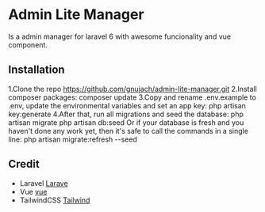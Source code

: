 # Admin Lite Manager
Is a admin manager  for laravel 6 with awesome funcionality and vue component.
## Installation
1.Clone the repo
    https://github.com/gnujach/admin-lite-manager.git
2.Install composer packages:
    composer update
3.Copy and rename .env.example to .env, update the environmental variables and set an app key:
    php artisan key:generate
4.After that, run all migrations and seed the database:
    php artisan migrate
    php artisan db:seed
Or if your database is fresh and you haven't done any work yet, then it's safe to call the commands in a single line:
    php artisan migrate:refresh --seed
## Credit
- Laravel [Larave](https://www.laravel.com)
- Vue [vue](https://www.vuejs.org)
- TailwindCSS [Tailwind](https://tailwindcss.com)